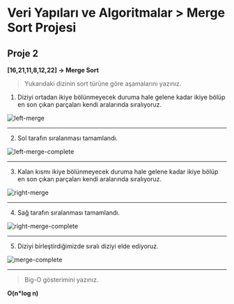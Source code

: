 # Veri Yapıları ve Algoritmalar > Merge Sort Projesi

## Proje 2
**[16,21,11,8,12,22] -> Merge Sort**

>Yukarıdaki dizinin sort türüne göre aşamalarını yazınız.

1) Diziyi ortadan ikiye bölünmeyecek duruma hale gelene kadar ikiye bölüp en son çıkan parçaları kendi aralarında sıralıyoruz.


![left-merge](/left-merge.png)

---

2) Sol tarafın sıralanması tamamlandı.



![left-merge-complete](/left-merge-complete.png)

---

3) Kalan kısmı ikiye bölünmeyecek duruma hale gelene kadar ikiye bölüp en son çıkan parçaları kendi aralarında sıralıyoruz.


![right-merge](/right-merge.png)

---

4) Sağ tarafın sıralanması tamamlandı.


![right-merge-complete](/right-merge-complete.png)

---

5) Diziyi birleştirdiğimizde sıralı diziyi elde ediyoruz.

![merge-complete](/sort-done.png)

---


> Big-O gösterimini yazınız.

**O(n*log n)**






